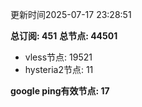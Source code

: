 更新时间2025-07-17 23:28:51

**总订阅: 451**
**总节点: 44501**
- vless节点: 19521
- hysteria2节点: 11

**google ping有效节点: 17**

